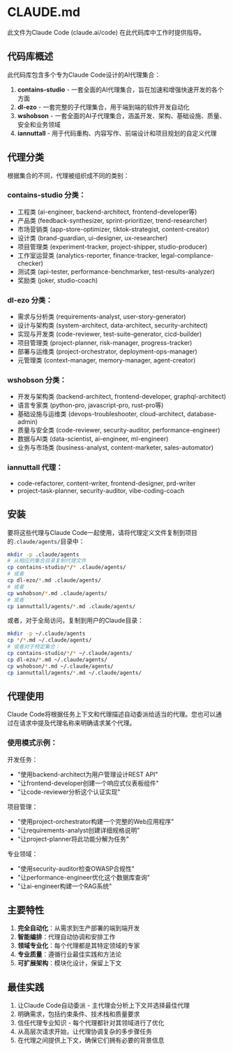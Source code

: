 # CLAUDE.md

此文件为Claude Code (claude.ai/code) 在此代码库中工作时提供指导。

## 代码库概述

此代码库包含多个专为Claude Code设计的AI代理集合：

1. **contains-studio** - 一套全面的AI代理集合，旨在加速和增强快速开发的各个方面
2. **dl-ezo** - 一套完整的子代理集合，用于端到端的软件开发自动化
3. **wshobson** - 一套全面的AI子代理集合，涵盖开发、架构、基础设施、质量、安全和业务领域
4. **iannuttall** - 用于代码重构、内容写作、前端设计和项目规划的自定义代理

## 代理分类

根据集合的不同，代理被组织成不同的类别：

### contains-studio 分类：
- 工程类 (ai-engineer, backend-architect, frontend-developer等)
- 产品类 (feedback-synthesizer, sprint-prioritizer, trend-researcher)
- 市场营销类 (app-store-optimizer, tiktok-strategist, content-creator)
- 设计类 (brand-guardian, ui-designer, ux-researcher)
- 项目管理类 (experiment-tracker, project-shipper, studio-producer)
- 工作室运营类 (analytics-reporter, finance-tracker, legal-compliance-checker)
- 测试类 (api-tester, performance-benchmarker, test-results-analyzer)
- 奖励类 (joker, studio-coach)

### dl-ezo 分类：
- 需求与分析类 (requirements-analyst, user-story-generator)
- 设计与架构类 (system-architect, data-architect, security-architect)
- 实现与开发类 (code-reviewer, test-suite-generator, cicd-builder)
- 项目管理类 (project-planner, risk-manager, progress-tracker)
- 部署与运维类 (project-orchestrator, deployment-ops-manager)
- 元管理类 (context-manager, memory-manager, agent-creator)

### wshobson 分类：
- 开发与架构类 (backend-architect, frontend-developer, graphql-architect)
- 语言专家类 (python-pro, javascript-pro, rust-pro等)
- 基础设施与运维类 (devops-troubleshooter, cloud-architect, database-admin)
- 质量与安全类 (code-reviewer, security-auditor, performance-engineer)
- 数据与AI类 (data-scientist, ai-engineer, ml-engineer)
- 业务与市场类 (business-analyst, content-marketer, sales-automator)

### iannuttall 代理：
- code-refactorer, content-writer, frontend-designer, prd-writer
- project-task-planner, security-auditor, vibe-coding-coach

## 安装

要将这些代理与Claude Code一起使用，请将代理定义文件复制到项目的`.claude/agents/`目录中：

```bash
mkdir -p .claude/agents
# 从相应的集合目录复制代理文件
cp contains-studio/*/* .claude/agents/
# 或者
cp dl-ezo/*.md .claude/agents/
# 或者
cp wshobson/*.md .claude/agents/
# 或者
cp iannuttall/agents/*.md .claude/agents/
```

或者，对于全局访问，复制到用户的Claude目录：
```bash
mkdir -p ~/.claude/agents
cp */*.md ~/.claude/agents/
# 或者对于特定集合：
cp contains-studio/*/* ~/.claude/agents/
cp dl-ezo/*.md ~/.claude/agents/
cp wshobson/*.md ~/.claude/agents/
cp iannuttall/agents/*.md ~/.claude/agents/
```

## 代理使用

Claude Code将根据任务上下文和代理描述自动委派给适当的代理。您也可以通过在请求中提及代理名称来明确请求某个代理。

### 使用模式示例：

开发任务：
- "使用backend-architect为用户管理设计REST API"
- "让frontend-developer创建一个响应式仪表板组件"
- "让code-reviewer分析这个认证实现"

项目管理：
- "使用project-orchestrator构建一个完整的Web应用程序"
- "让requirements-analyst创建详细规格说明"
- "让project-planner将此功能分解为任务"

专业领域：
- "使用security-auditor检查OWASP合规性"
- "让performance-engineer优化这个数据库查询"
- "让ai-engineer构建一个RAG系统"

## 主要特性

1. **完全自动化**：从需求到生产部署的端到端开发
2. **智能编排**：代理自动协调和安排工作
3. **领域专业化**：每个代理都是其特定领域的专家
4. **专业质量**：遵循行业最佳实践和方法论
5. **可扩展架构**：模块化设计，保留上下文

## 最佳实践

1. 让Claude Code自动委派 - 主代理会分析上下文并选择最佳代理
2. 明确需求，包括约束条件、技术栈和质量要求
3. 信任代理专业知识 - 每个代理都针对其领域进行了优化
4. 从高层次请求开始，让代理协调复杂的多步骤任务
5. 在代理之间提供上下文，确保它们拥有必要的背景信息